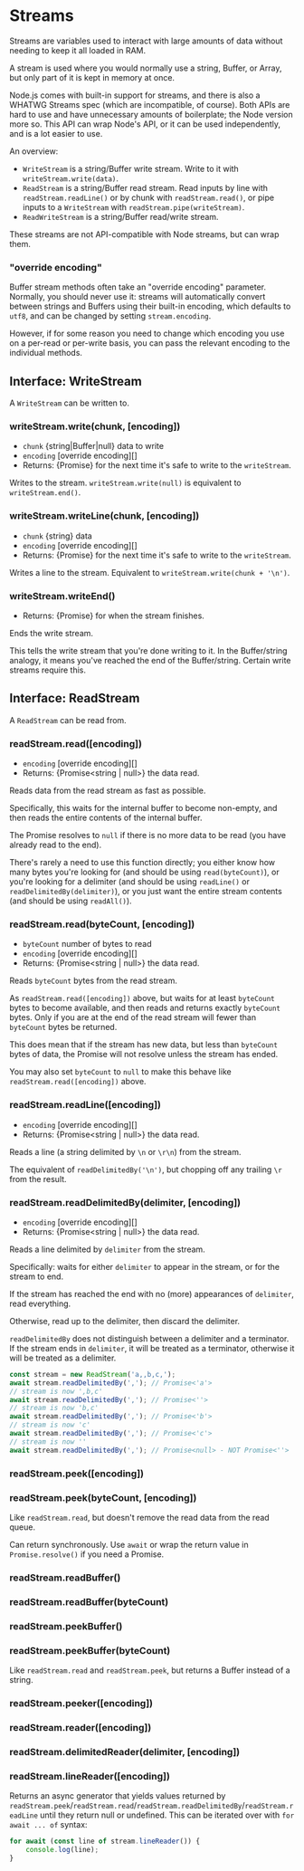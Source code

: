 Streams
=======

Streams are variables used to interact with large amounts of data without needing to keep it all loaded in RAM.

A stream is used where you would normally use a string, Buffer, or Array, but only part of it is kept in memory at once.

Node.js comes with built-in support for streams, and there is also a WHATWG Streams spec (which are incompatible, of course). Both APIs are hard to use and have unnecessary amounts of boilerplate; the Node version more so. This API can wrap Node's API, or it can be used independently, and is a lot easier to use.

An overview:

- `WriteStream` is a string/Buffer write stream. Write to it with `writeStream.write(data)`.
- `ReadStream` is a string/Buffer read stream. Read inputs by line with `readStream.readLine()` or by chunk with `readStream.read()`, or pipe inputs to a `WriteStream` with `readStream.pipe(writeStream)`.
- `ReadWriteStream` is a string/Buffer read/write stream.

These streams are not API-compatible with Node streams, but can wrap them.

### "override encoding"

Buffer stream methods often take an "override encoding" parameter. Normally, you should never use it: streams will automatically convert between strings and Buffers using their built-in encoding, which defaults to `utf8`, and can be changed by setting `stream.encoding`.

However, if for some reason you need to change which encoding you use on a per-read or per-write basis, you can pass the relevant encoding to the individual methods.


## Interface: WriteStream

A `WriteStream` can be written to.

### writeStream.write(chunk, [encoding])

* `chunk` {string|Buffer|null} data to write
* `encoding` [override encoding][]
* Returns: {Promise<void>} for the next time it's safe to write to the `writeStream`.

Writes to the stream. `writeStream.write(null)` is equivalent to `writeStream.end()`.

### writeStream.writeLine(chunk, [encoding])

* `chunk` {string} data
* `encoding` [override encoding][]
* Returns: {Promise<void>} for the next time it's safe to write to the `writeStream`.

Writes a line to the stream. Equivalent to `writeStream.write(chunk + '\n')`.

### writeStream.writeEnd()

* Returns: {Promise<void>} for when the stream finishes.

Ends the write stream.

This tells the write stream that you're done writing to it. In the Buffer/string analogy, it means you've reached the end of the Buffer/string. Certain write streams require this.


## Interface: ReadStream

A `ReadStream` can be read from.

### readStream.read([encoding])

* `encoding` [override encoding][]
* Returns: {Promise<string | null>} the data read.

Reads data from the read stream as fast as possible.

Specifically, this waits for the internal buffer to become non-empty, and then reads the entire contents of the internal buffer.

The Promise resolves to `null` if there is no more data to be read (you have already read to the end).

There's rarely a need to use this function directly; you either know how many bytes you're looking for (and should be using `read(byteCount)`), or you're looking for a delimiter (and should be using `readLine()` or `readDelimitedBy(delimiter)`), or you just want the entire stream contents (and should be using `readAll()`).

### readStream.read(byteCount, [encoding])

* `byteCount` number of bytes to read
* `encoding` [override encoding][]
* Returns: {Promise<string | null>} the data read.

Reads `byteCount` bytes from the read stream.

As `readStream.read([encoding])` above, but waits for at least `byteCount` bytes to become available, and then reads and returns exactly `byteCount` bytes. Only if you are at the end of the read stream will fewer than `byteCount` bytes be returned.

This does mean that if the stream has new data, but less than `byteCount` bytes of data, the Promise will not resolve unless the stream has ended.

You may also set `byteCount` to `null` to make this behave like `readStream.read([encoding])` above.

### readStream.readLine([encoding])

* `encoding` [override encoding][]
* Returns: {Promise<string | null>} the data read.

Reads a line (a string delimited by `\n` or `\r\n`) from the stream.

The equivalent of `readDelimitedBy('\n')`, but chopping off any trailing `\r` from the result.

### readStream.readDelimitedBy(delimiter, [encoding])

* `encoding` [override encoding][]
* Returns: {Promise<string | null>} the data read.

Reads a line delimited by `delimiter` from the stream.

Specifically: waits for either `delimiter` to appear in the stream, or for the stream to end.

If the stream has reached the end with no (more) appearances of `delimiter`, read everything.

Otherwise, read up to the delimiter, then discard the delimiter.

`readDelimitedBy` does not distinguish between a delimiter and a terminator. If the stream ends in `delimiter`, it will be treated as a terminator, otherwise it will be treated as a delimiter.

```js
const stream = new ReadStream('a,,b,c,');
await stream.readDelimitedBy(','); // Promise<'a'>
// stream is now ',b,c'
await stream.readDelimitedBy(','); // Promise<''>
// stream is now 'b,c'
await stream.readDelimitedBy(','); // Promise<'b'>
// stream is now 'c'
await stream.readDelimitedBy(','); // Promise<'c'>
// stream is now ''
await stream.readDelimitedBy(','); // Promise<null> - NOT Promise<''>
```

### readStream.peek([encoding])
### readStream.peek(byteCount, [encoding])

Like `readStream.read`, but doesn't remove the read data from the read queue.

Can return synchronously. Use `await` or wrap the return value in `Promise.resolve()` if you need a Promise.

### readStream.readBuffer()
### readStream.readBuffer(byteCount)
### readStream.peekBuffer()
### readStream.peekBuffer(byteCount)

Like `readStream.read` and `readStream.peek`, but returns a Buffer instead of a string.

### readStream.peeker([encoding])
### readStream.reader([encoding])
### readStream.delimitedReader(delimiter, [encoding])
### readStream.lineReader([encoding])

Returns an async generator that yields values returned by
`readStream.peek`/`readStream.read`/`readStream.readDelimitedBy`/`readStream.readLine`
until they return null or undefined. This can be iterated over with `for await
... of` syntax:

```js
for await (const line of stream.lineReader()) {
	console.log(line);
}
```
